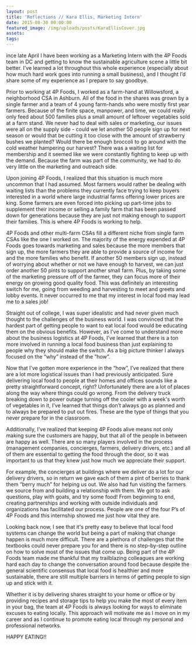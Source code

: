 ```yaml
---
layout: post
title: 'Reflections // Kara Ellis, Marketing Intern'
date: 2015-08-30 00:00:00
featured_image: /img/uploads/posts/KaraEllisCover.jpg
assets:
tags:
---
```


<div class="editable"><p>ince late April I have been working as a Marketing Intern with the 4P Foods team in DC and getting to know the sustainable agriculture scene a little bit better. I&rsquo;ve learned a lot throughout this whole experience (especially about how much hard work goes into running a small business), and I thought I&rsquo;d share some of my experience as I prepare to say goodbye.</p><p>Prior to working at 4P Foods, I worked as a farm-hand at Willowsford, a neighborhood CSA in Ashburn. All of the food in the shares was grown by a single farmer and a team of 4 young farm-hands who were mostly first year farmers. Because of the finite space, manpower, and time, we could really only feed about 500 families plus a small amount of leftover vegetables sold at a farm stand. We never had to deal with sales or marketing, our issues were all on the supply side - could we let another 50 people sign up for next season or would that be cutting it too close with the amount of strawberry bushes we planted? Would there be enough broccoli to go around with the cold weather hampering our harvest? There was a waiting list for membership and it seemed like we were constantly fighting to keep up with the demand. Because the farm was part of the community, we had to do very little on the marketing and outreach side.</p><p>Upon joining 4P Foods, I realized that this situation is much more uncommon that I had assumed. Most farmers would rather be dealing with waiting lists than the problems they currently face trying to keep buyers interested in a world where large industrial farms offering lower prices are king. Some farmers are even forced into picking up part-time jobs to supplement their income or selling a family farm that has been passed down for generations because they are just not making enough to support their families. This is where 4P Foods is working to help.</p><p>4P Foods and other multi-farm CSAs fill a different niche from single farm CSAs like the one I worked on. The majority of the energy expended at 4P Foods goes towards marketing and sales because the more members that sign up, the more farmers they are able to provide a source of income for and the more families who benefit. If another 50 members sign up, instead of worrying about whether or not we have enough to harvest, we can just order another 50 pints to support another small farm. Plus, by taking some of the marketing pressure off of the farmer, they can focus more of their energy on growing good quality food. This was definitely an interesting switch for me, going from weeding and harvesting to meet and greets and lobby events. It never occurred to me that my interest in local food may lead me to a sales job!</p><p>Straight out of college, I was super idealistic and had never given much thought to the challenges of the business world. I was convinced that the hardest part of getting people to want to eat local food would be educating them on the obvious benefits. However, as I&rsquo;ve come to understand more about the business logistics at 4P Foods, I&rsquo;ve learned that there is a ton more involved in running a local food business than just explaining to people why they should make the switch. As a big picture thinker I always focused on the &ldquo;why&rdquo; instead of the &ldquo;how&rdquo;. &nbsp;</p><p>Now that I&rsquo;ve gotten more experience in the &ldquo;how&rdquo;, I&rsquo;ve realized that there are a lot more logistical issues than I had previously anticipated. Sure delivering local food to people at their homes and offices sounds like a pretty straightforward concept, right? Unfortunately there are a lot of places along the way where things could go wrong. From the delivery truck breaking down to power outage turning off the cooler with a week's worth of vegetables in it, I&rsquo;ve learned that things don&rsquo;t always go as planned and to always be prepared to put out fires. These are the type of things that you never prepare for in the classroom.</p><p>Additionally, I&rsquo;ve realized that keeping 4P Foods alive means not only making sure the customers are happy, but that all of the people in between are happy as well. There are so many players involved in the process (management companies, concierges, farmers, delivery drivers, etc.) and all of them are essential to getting the food through the door, so it was important to us that they knew just how much we appreciate their support.</p><p>For example, the concierges at buildings where we deliver do a lot for our delivery drivers, so in return we gave each of them a pint of berries to thank them &ldquo;berry much&rdquo; for helping us out. We also had fun visiting the farmers we source from and building a relationship with them. We got to ask questions, play with goats, and try some food! From beginning to end, creating partnerships and working with outside individuals and organizations has facilitated our process. People are one of the four P&rsquo;s of 4P Foods and this internship showed me just how vital they are.</p><p>Looking back now, I see that it's pretty easy to believe that local food systems can change the world but being a part of making that change happen is much more difficult. There are a plethora of challenges that the textbooks could never prepare you for and there is no step-by-step outline on how to solve most of the issues that come up. Being part of the 4P Foods team made me thankful that my trailblazing colleagues are working hard each day to change the conversation around food because despite the general scientific consensus that local food is healthier and more sustainable, there are still multiple barriers in terms of getting people to sign up and stick with it.</p><p>Whether it is by delivering shares straight to your home or office or by providing recipes and storage tips to help you make the most of every item in your bag, the team at 4P Foods is always looking for ways to eliminate excuses to eating locally. This approach will motivate me as I move on in my career and as I continue to promote eating local through my personal and professional networks.</p><p>HAPPY EATING!!</p></div>
